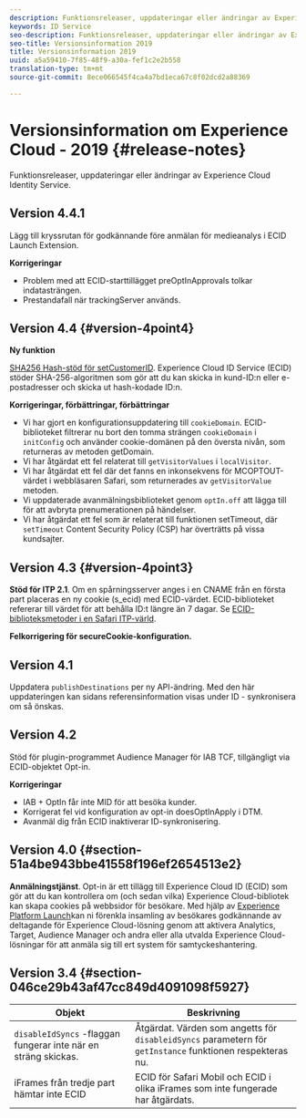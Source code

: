 ```yaml
---
description: Funktionsreleaser, uppdateringar eller ändringar av Experience Cloud Identity Service.
keywords: ID Service
seo-description: Funktionsreleaser, uppdateringar eller ändringar av Experience Cloud Identity Service.
seo-title: Versionsinformation 2019
title: Versionsinformation 2019
uuid: a5a59410-7f85-48f9-a30a-fef1c2e2b558
translation-type: tm+mt
source-git-commit: 8ece066545f4ca4a7bd1eca67c8f02dcd2a88369

---
```



# Versionsinformation om Experience Cloud - 2019 {#release-notes}

Funktionsreleaser, uppdateringar eller ändringar av Experience Cloud Identity Service.

## Version 4.4.1

Lägg till kryssrutan för godkännande före anmälan för medieanalys i ECID Launch Extension.

**Korrigeringar**

* Problem med att ECID-starttillägget preOptInApprovals tolkar indatasträngen.
* Prestandafall när trackingServer används.

## Version 4.4 {#version-4point4}

**Ny funktion**

[SHA256 Hash-stöd för setCustomerID](/help/reference/hashing-support.md). Experience Cloud ID Service (ECID) stöder SHA-256-algoritmen som gör att du kan skicka in kund-ID:n eller e-postadresser och skicka ut hash-kodade ID:n.

**Korrigeringar, förbättringar, förbättringar**

* Vi har gjort en konfigurationsuppdatering till `cookieDomain`. ECID-biblioteket filtrerar nu bort den tomma strängen `cookieDomain` i `initConfig` och använder cookie-domänen på den översta nivån, som returneras av metoden getDomain.
* Vi har åtgärdat ett fel relaterat till `getVisitorValues` i `localVisitor`.
* Vi har åtgärdat ett fel där det fanns en inkonsekvens för MCOPTOUT-värdet i webbläsaren Safari, som returnerades av `getVisitorValue` metoden.
* Vi uppdaterade avanmälningsbiblioteket genom `optIn.off` att lägga till för att avbryta prenumerationen på händelser.
* Vi har åtgärdat ett fel som är relaterat till funktionen setTimeout, där `setTimeout` Content Security Policy (CSP) har överträtts på vissa kundsajter.

## Version 4.3 {#version-4point3}

**Stöd för ITP 2.1**. Om en spårningsserver anges i en CNAME från en första part placeras en ny cookie (s_ecid) med ECID-värdet. ECID-biblioteket refererar till värdet för att behålla ID:t längre än 7 dagar. Se [ECID-biblioteksmetoder i en Safari ITP-värld](/help/reference/ecid-library-methods.md).

**Felkorrigering för secureCookie-konfiguration.**

## Version 4.1

Uppdatera `publishDestinations` per ny API-ändring. Med den här uppdateringen kan sidans referensinformation visas under ID - synkronisera om så önskas.

## Version 4.2

Stöd för plugin-programmet Audience Manager för IAB TCF, tillgängligt via ECID-objektet Opt-in.

**Korrigeringar**

* IAB + OptIn får inte MID för att besöka kunder.
* Korrigerat fel vid konfiguration av opt-in doesOptInApply i DTM.
* Avanmäl dig från ECID inaktiverar ID-synkronisering.

## Version 4.0 {#section-51a4be943bbe41558f196ef2654513e2}

**Anmälningstjänst**. Opt-in är ett tillägg till Experience Cloud ID (ECID) som gör att du kan kontrollera om (och sedan vilka) Experience Cloud-bibliotek kan skapa cookies på webbsidor för besökare. Med hjälp av [Experience Platform Launch](https://docs.adobelaunch.com/)kan ni förenkla insamling av besökares godkännande av deltagande för Experience Cloud-lösning genom att aktivera Analytics, Target, Audience Manager och andra eller alla utvalda Experience Cloud-lösningar för att anmäla sig till ert system för samtyckeshantering.

## Version 3.4 {#section-046ce29b43af47cc849d4091098f5927}

| Objekt | Beskrivning |
|---|---|
| `disableIdSyncs` -flaggan fungerar inte när en sträng skickas. | Åtgärdat. Värden som angetts för `disableidSyncs` parametern för `getInstance` funktionen respekteras nu. |
| iFrames från tredje part hämtar inte ECID | ECID för Safari Mobil och ECID i olika iFrames som inte fungerade har åtgärdats. |
